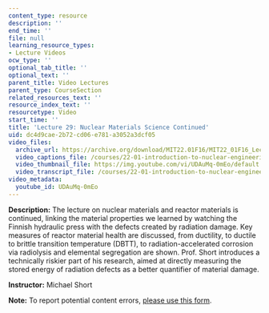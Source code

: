 ```yaml
---
content_type: resource
description: ''
end_time: ''
file: null
learning_resource_types:
- Lecture Videos
ocw_type: ''
optional_tab_title: ''
optional_text: ''
parent_title: Video Lectures
parent_type: CourseSection
related_resources_text: ''
resource_index_text: ''
resourcetype: Video
start_time: ''
title: 'Lecture 29: Nuclear Materials Science Continued'
uid: dc4d9cae-2b72-cd06-e781-a3052a3dcf05
video_files:
  archive_url: https://archive.org/download/MIT22.01F16/MIT22_01F16_Lec29_300k.mp4
  video_captions_file: /courses/22-01-introduction-to-nuclear-engineering-and-ionizing-radiation-fall-2016/d16281ddd70a578984b62972b0574f58_UDAuMq-0mEo.vtt
  video_thumbnail_file: https://img.youtube.com/vi/UDAuMq-0mEo/default.jpg
  video_transcript_file: /courses/22-01-introduction-to-nuclear-engineering-and-ionizing-radiation-fall-2016/533138bf0c90f8aa0d9d86f2b8d83d6e_UDAuMq-0mEo.pdf
video_metadata:
  youtube_id: UDAuMq-0mEo
---
```


**Description:** The lecture on nuclear materials and reactor materials is continued, linking the material properties we learned by watching the Finnish hydraulic press with the defects created by radiation damage. Key measures of reactor material health are discussed, from ductility, to ductile to brittle transition temperature (DBTT), to radiation-accelerated corrosion via radiolysis and elemental segregation are shown. Prof. Short introduces a technically riskier part of his research, aimed at directly measuring the stored energy of radiation defects as a better quantifier of material damage.

**Instructor:** Michael Short

**Note:** To report potential content errors, [please use this form](https://forms.gle/8B2zcUvfCtgJdTdE7).

